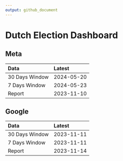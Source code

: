 ```yaml
---
output: github_document
---
```


# Dutch Election Dashboard



## Meta


|Data           |Latest     |
|:--------------|:----------|
|30 Days Window |2024-05-20 |
|7 Days Window  |2024-05-23 |
|Report         |2023-11-10 |

## Google


|Data           |Latest     |
|:--------------|:----------|
|30 Days Window |2023-11-11 |
|7 Days Window  |2023-11-11 |
|Report         |2023-11-14 |
